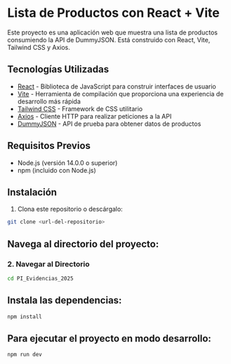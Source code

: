 # Lista de Productos con React + Vite

Este proyecto es una aplicación web que muestra una lista de productos consumiendo la API de DummyJSON. Está construido con React, Vite, Tailwind CSS y Axios.

## Tecnologías Utilizadas

- [React](https://reactjs.org/) - Biblioteca de JavaScript para construir interfaces de usuario
- [Vite](https://vitejs.dev/) - Herramienta de compilación que proporciona una experiencia de desarrollo más rápida
- [Tailwind CSS](https://tailwindcss.com/) - Framework de CSS utilitario
- [Axios](https://axios-http.com/) - Cliente HTTP para realizar peticiones a la API
- [DummyJSON](https://dummyjson.com/) - API de prueba para obtener datos de productos

## Requisitos Previos

- Node.js (versión 14.0.0 o superior)
- npm (incluido con Node.js)

## Instalación

1. Clona este repositorio o descárgalo:
```bash
git clone <url-del-repositorio>
```

## Navega al directorio del proyecto:
### 2. Navegar al Directorio

```bash
cd PI_Evidencias_2025
```

 ## Instala las dependencias:
```bash
npm install
```

## Para ejecutar el proyecto en modo desarrollo:

```bash
npm run dev
```
